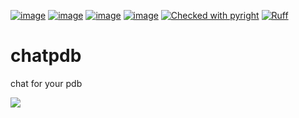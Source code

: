 [![image](https://img.shields.io/pypi/v/chatpdb.svg)](https://pypi.python.org/pypi/chatpdb)
[![image](https://img.shields.io/pypi/l/chatpdb.svg)](https://pypi.python.org/pypi/chatpdb)
[![image](https://img.shields.io/pypi/pyversions/chatpdb.svg)](https://pypi.python.org/pypi/chatpdb)
[![image](https://github.com/Never-Over/bridge/actions/workflows/ci.yml/badge.svg)](https://github.com/Never-Over/bridge/actions/workflows/ci.yml)
[![Checked with pyright](https://microsoft.github.io/pyright/img/pyright_badge.svg)](https://microsoft.github.io/pyright/)
[![Ruff](https://img.shields.io/endpoint?url=https://raw.githubusercontent.com/astral-sh/ruff/main/assets/badge/v2.json)](https://github.com/astral-sh/ruff)
# chatpdb
chat for your pdb

![](https://raw.githubusercontent.com/Never-Over/bridge/main/docs/runserver_demo.gif)